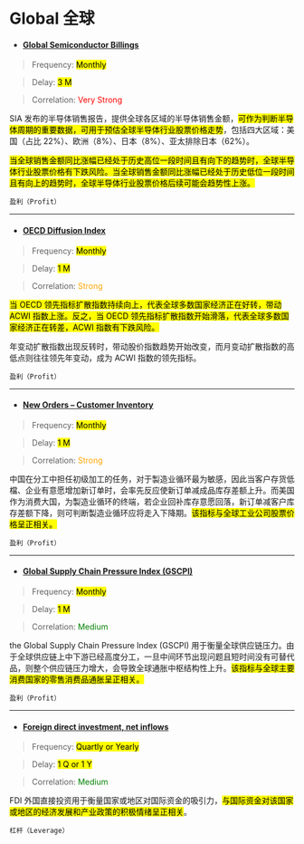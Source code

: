 # Global 全球

- <a href="https://sc.macromicro.me/charts/59247/global-semiconductor-billings-single-month" target="_blank"><h4>Global Semiconductor Billings</h4></a>

> Frequency: <mark>Monthly</mark> 

> Delay: <mark>3 M</mark>

> Correlation: <span style="color: red;">Very Strong</span>

SIA 发布的半导体销售报告，提供全球各区域的半导体销售金额，<mark>可作为判断半导体周期的重要数据，可用于预估全球半导体行业股票价格走势</mark>，包括四大区域：美国（占比 22%）、欧洲（8%）、日本（8%）、亚太排除日本（62%）。

<mark>当全球销售金额同比涨幅已经处于历史高位一段时间且有向下的趋势时，全球半导体行业股票价格有下跌风险。当全球销售金额同比涨幅已经处于历史低位一段时间且有向上的趋势时，全球半导体行业股票价格后续可能会趋势性上涨。</mark>

`盈利（Profit）`

---

- <a href="https://sc.macromicro.me/collections/20933/global-stock-market/99948/global-oecd-diffusion-index-vs-msci-acwi-index" target="_blank"><h4>OECD Diffusion Index</h4></a>

> Frequency: <mark>Monthly</mark> 

> Delay: <mark>1 M</mark>

> Correlation: <span style="color: orange;">Strong</span>

<mark>当 OECD 领先指标扩散指数持续向上，代表全球多数国家经济正在好转，带动 ACWI 指数上涨。反之，当 OECD 领先指标扩散指数开始滑落，代表全球多数国家经济正在转差，ACWI 指数有下跌风险。</mark>

年变动扩散指数出现反转时，带动股价指数趋势开始改变，而月变动扩散指数的高低点则往往领先年变动，成为 ACWI 指数的领先指标。

`盈利（Profit）`

---

- <a href="https://sc.macromicro.me/collections/3261/sector-industrial/37001/manufacturing-cycle-new-orders-minus-customer-inventory" target="_blank"><h4>New Orders – Customer Inventory</h4></a>

> Frequency: <mark>Monthly</mark> 

> Delay: <mark>1 M</mark>

> Correlation: <span style="color: orange;">Strong</span>

中国在分工中担任初级加工的任务，对于製造业循环最为敏感，因此当客户存货低檔、企业有意愿增加新订单时，会率先反应使新订单减成品库存差额上升。而美国作为消费大国，为製造业循环的终端，若企业回补库存意愿回落，新订单减客户库存差额下降，则可判断製造业循环应将走入下降期。<mark>该指标与全球工业公司股票价格呈正相关。</mark>

`盈利（Profit）`

---

- <a href="https://www.newyorkfed.org/research/policy/gscpi#/interactive" target="_blank"><h4>Global Supply Chain Pressure Index (GSCPI)</h4></a>

> Frequency: <mark>Monthly</mark> 

> Delay: <mark>1 M</mark>

> Correlation: <span style="color: green;">Medium</span>

the Global Supply Chain Pressure Index (GSCPI) 用于衡量全球供应链压力。由于全球供应链上中下游已经高度分工，一旦中间环节出现问题且短时间没有可替代品，则整个供应链压力增大，会导致全球通胀中枢结构性上升。<mark>该指标与全球主要消费国家的零售消费品通胀呈正相关。</mark>

`盈利（Profit）`

---

- <a href="https://data.worldbank.org/indicator/BX.KLT.DINV.CD.WD" target="_blank"><h4>Foreign direct investment, net inflows</h4></a>

> Frequency: <mark>Quartly or Yearly</mark> 

> Delay: <mark>1 Q or 1 Y</mark>

> Correlation: <span style="color: green;">Medium</span>

FDI 外国直接投资用于衡量国家或地区对国际资金的吸引力，<mark>与国际资金对该国家或地区的经济发展和产业政策的积极情绪呈正相关</mark>。

`杠杆（Leverage）`
